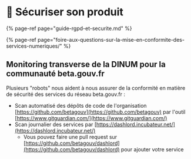 # 🔐 Sécuriser son produit

{% page-ref page="guide-rgpd-et-securite.md" %}

{% page-ref page="foire-aux-questions-sur-la-mise-en-conformite-des-services-numeriques/" %}

## Monitoring transverse de la DINUM pour la communauté beta.gouv.fr

Plusieurs "robots" nous aident à nous assurer de la conformité en matière de sécurité des services du réseau beta.gouv.fr : 

* Scan automatisé des dépôts de code de l'organisation [https://github.com/betagouv](https://github.com/betagouv) par l'outil [https://www.gitguardian.com/](https://www.gitguardian.com/)
* Scan journalier des services par [https://dashlord.incubateur.net/](https://dashlord.incubateur.net/)
  * Vous pouvez faire une pull request sur [https://github.com/betagouv/dashlord](https://github.com/betagouv/dashlord) pour ajouter votre service


